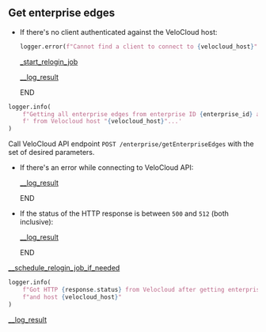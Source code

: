 ## Get enterprise edges

* If there's no client authenticated against the VeloCloud host:
    ```python
    logger.error(f"Cannot find a client to connect to {velocloud_host}")
    ```

    [_start_relogin_job](_start_relogin_job.md)

    [__log_result](__log_result.md)

    END

```python
logger.info(
    f"Getting all enterprise edges from enterprise ID {enterprise_id} and"
    f' from Velocloud host "{velocloud_host}"...'
)
```
  
Call VeloCloud API endpoint `POST /enterprise/getEnterpriseEdges` with the set of desired parameters.

* If there's an error while connecting to VeloCloud API:
  
    [__log_result](__log_result.md)

    END

* If the status of the HTTP response is between `500` and `512` (both inclusive):

    [__log_result](__log_result.md)

    END

[__schedule_relogin_job_if_needed](__schedule_relogin_job_if_needed.md)

```python
logger.info(
    f"Got HTTP {response.status} from Velocloud after getting enterprise edges for enterprise {enterprise_id}"
    f"and host {velocloud_host}"
)
```

[__log_result](__log_result.md)